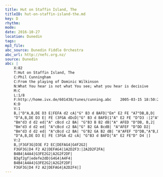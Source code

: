 ```yaml
---
title: Hut on Staffin Island, The
titleID: hut-on-staffin-island-the.md
key: D
rhythm: 
mode:
date: 2016-10-27
location: Dunedin
tags:
mp3_file:
abc_source: Dunedin Fiddle Orchestra
abc_url: http://nefc.org.nz/
source: Dunedin
abc: |
    X:82
    T:Hut on Staffin Island, The
    C:Phil Cunningham
    C:From the playing of Dominic Wilkinson
    N:What You hear is not what You see; what you hear is decisive
    M:C
    L:1/8
    F:http://home.ivx.de/601438/tunes/cunning.abc	 2005-03-15 18:50:21 UT
    K:D
    V:1
    B,|"D"A,B,DE D3 E|FEFA d2 cA|"G" B3 d BAFD|"Em" E2 FE "A7"DB,B,D|
    "D"A,B,DE D3 E| FE (3FGA dDcD|"G" B3 d BAFD|1"A" E2 FE "D"D3 :|2"A" E2 FE "D"D2 FA|
    "Bm"d3 d d2 ed|"A" cBcd c2 BA| "G"B3 B B2 dB|"A" AFED "D"DB, B,2|
    "Bm"d3 d d2 ed| "A"cBcd c2 BA|"G" B2 GA BcdB| "A"AFEF "D"DD D2|
    "Bm"d3 d d2 ed| "A"cBcd c2 BA| "G"B2 GA B2 dB| "A"AFEF "D"DB,"A"B,D|
    "D"A,B,DE D3 E| FE (3FGA d2 cA| "G"B3 d BAFD|"A" E2 FE"D" D4 |]
    V:2
    B,|F3GF3G|D3E F2 EC|DEFAG4|G4F2G2|
    F3GF3G|D4 F2 A2|DEFAG4|1A2D2F3:|2A2D2F2FA|
    B4B4|A4A4|G3FE2G2|A2G2F2DF|
    B3gf2gf|edefe2dD|G4G4|A4F4|
    B4B4|A4A4|G3FE2G2|A2G2F2DF|
    F3GF3G|D4 F2 A2|DEFAG4|A2D2F4|]
---
```

